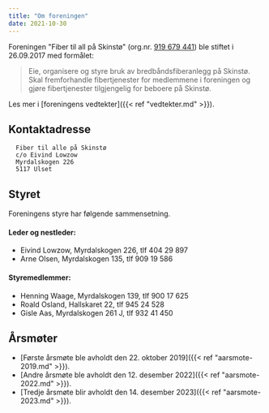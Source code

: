 ```yaml
---
title: "Om foreningen"
date: 2021-10-30
---
```


Foreningen "Fiber til all på Skinstø" (org.nr. [919 679 441](https://w2.brreg.no/enhet/sok/detalj.jsp?orgnr=919679441)) ble stiftet i 26.09.2017
med formålet:

> Eie, organisere og styre bruk av
> bredbåndsfiberanlegg på Skinstø.
> Skal fremforhandle fibertjenester
> for medlemmene i foreningen og
> gjøre fibertjenester tilgjengelig
> for beboere på Skinstø.

Les mer i [foreningens vedtekter]({{< ref "vedtekter.md" >}}).

## Kontaktadresse

```
  Fiber til alle på Skinstø
  c/o Eivind Lowzow
  Myrdalskogen 226
  5117 Ulset
```

## Styret

Foreningens styre har følgende sammensetning.

#### Leder og nestleder:

* Eivind Lowzow, Myrdalskogen 226, tlf 404 29 897
* Arne Olsen, Myrdalskogen 135, tlf 909 19 586

#### Styremedlemmer:

* Henning Waage, Myrdalskogen 139, tlf 900 17 625
* Roald Osland, Hallskaret 22, tlf 945 24 528
* Gisle Aas, Myrdalskogen 261 J, tlf 932 41 450

## Årsmøter

* [Første årsmøte ble avholdt den 22. oktober 2019]({{< ref "aarsmote-2019.md" >}}).
* [Andre årsmøte ble avholdt den 12. desember 2022]({{< ref "aarsmote-2022.md" >}}).
* [Tredje årsmøte blir avholdt den 14. desember 2023]({{< ref "aarsmote-2023.md" >}}).



